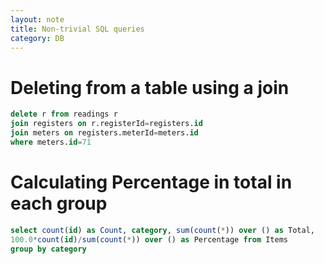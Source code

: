 ```yaml
---
layout: note
title: Non-trivial SQL queries
category: DB
---
```


# Deleting from a table using a join
``` sql
delete r from readings r
join registers on r.registerId=registers.id
join meters on registers.meterId=meters.id
where meters.id=71
```

# Calculating Percentage in total in each group
``` sql
select count(id) as Count, category, sum(count(*)) over () as Total, 
100.0*count(id)/sum(count(*)) over () as Percentage from Items     
group by category
```
